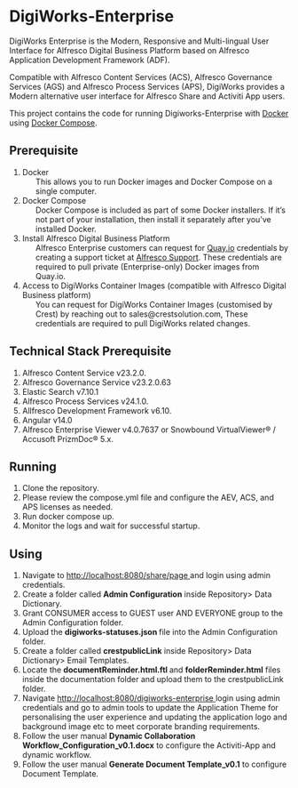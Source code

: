 # DigiWorks-Enterprise

DigiWorks Enterprise is the Modern, Responsive and Multi-lingual User Interface for Alfresco Digital Business Platform based on Alfresco Application Development Framework (ADF). 

Compatible with Alfresco Content Services (ACS), Alfresco Governance Services (AGS) and Alfresco Process Services (APS), DigiWorks provides a Modern alternative user interface for Alfresco Share and Activiti App users.

This project contains the code for running Digiworks-Enterprise with <a href="https://docs.docker.com/get-started/overview/"> Docker</a> using <a href= "https://docs.docker.com/compose"> Docker Compose</a>.


## Prerequisite
<ol>
<li>
 Docker
<ul>
  This allows you to run Docker images and Docker Compose on a single computer.
 </ul>
 </li>
<li> Docker Compose
<ul>
Docker Compose is included as part of some Docker installers. If it’s not part of your installation, then install it separately after you’ve installed Docker.
</ul></li>
<li> Install Alfresco Digital Business Platform
<ul> Alfresco Enterprise customers can request for <a href="https://quay.io/"> Quay.io</a> credentials by creating a support ticket at <a href="https://support.alfresco.com/"> Alfresco Support</a>. These credentials are required to pull private (Enterprise-only) Docker images from Quay.io.
</ul>
</li>
<li> Access to DigiWorks Container Images (compatible with Alfresco Digital Business platform)
<ul>
You can request for DigiWorks Container Images (customised by Crest) by reaching out to sales@crestsolution.com, These credentials are required to pull  DigiWorks related changes.
</ul></li></ol>


## Technical Stack Prerequisite

<ol>
<li>
Alfresco Content Service v23.2.0.
</li>
<li>
Alfresco Governance Service v23.2.0.63
</li>
<li>
Elastic Search v7.10.1 
</li>
<li>
Alfresco Process Services  v24.1.0.
</li>
<li>
Allfresco Development Framework v6.10.
</li>
<li>
Angular v14.0
</li>
<li>
Alfresco Enterprise Viewer v4.0.7637 or Snowbound VirtualViewer® / Accusoft PrizmDoc® 5.x.
</li>
</ol>

## Running

<ol>
<li>
Clone the repository.
</li>
<li>
Please review the compose.yml file and configure the AEV, ACS, and APS licenses as needed.
</li>
<li>
Run docker compose up.
</li>
<li>
Monitor the logs and wait for  successful startup.
</li>
</ol>

## Using

<ol>
<li>
Navigate to <a href="http://localhost:8080/share/page"> http://localhost:8080/share/page </a>and login using admin credentials.
</li>
<li>
Create a folder called <b>Admin Configuration</b> inside Repository> Data Dictionary.
</li>
<li>
Grant CONSUMER access to  GUEST user  AND EVERYONE group to the Admin Configuration folder.
</li>
<li>
Upload the <b> digiworks-statuses.json </b> file into the Admin Configuration folder.
</li>
<li>
Create a folder called <b>crestpublicLink</b> inside Repository> Data Dictionary> Email Templates.
</li>
<li>
Locate the <b>documentReminder.html.ftl </b> and <b>folderReminder.html</b> files inside the documentation folder and upload them to the crestpublicLink folder.</li>
<li>
Navigate <a href=http://localhost:8080/digiworks-enterprise> http://localhost:8080/digiworks-enterprise </a>login using admin credentials and go to admin tools to update the Application Theme for personalising the user experience and updating the application logo and background image etc to meet corporate branding requirements. 
</li>
<li>
Follow the user manual <b>Dynamic Collaboration Workflow_Configuration_v0.1.docx</b> to configure the Activiti-App and dynamic workflow.
</li>
<li>
Follow the user manual <b>Generate Document Template_v0.1</b> to configure Document Template.
</li>
</ol>

